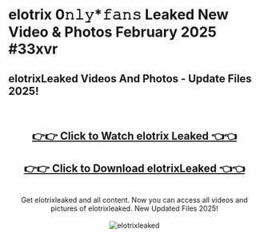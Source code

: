 # elotrix 0𝚗𝚕𝚢*𝚏𝚊𝚗𝚜 Leaked New Video & Photos February 2025 #33xvr

<h2>elotrixLeaked Videos And Photos - Update Files 2025!</h2>
<br>
<div align="center">
<h2><a href="https://mediaupload.pro?title=elotrix&ref=11F" rel="nofollow">👉👉 Click to Watch elotrix Leaked 👈👈</a></h2>
<h2><a href="https://mediaupload.pro?title=elotrix&ref=11F" rel="nofollow">👉👉 Click to Download elotrixLeaked 👈👈</a></h2>
<br>
Get elotrixleaked and all content. Now you can access all videos and pictures of elotrixleaked. New Updated Files 2025!
<br>
<br>
<a href="https://mediaupload.pro?title=elotrix&ref=11F" rel="nofollow" data-target="animated-image.originalLink"><img src="https://i.ibb.co/Gkj2r4b/banner.png" alt="elotrixleaked" style="max-width: 100%; display: inline-block;" data-target="animated-image.originalImage"></a>
</div>
<br>

